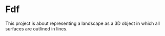 # Fdf
This project is about representing a landscape as a 3D object in which all surfaces are outlined in lines.
